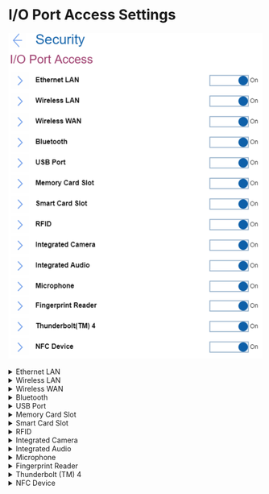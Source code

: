 # I/O Port Access Settings #
![](./img/ioportaccess.png)

<details><summary>Ethernet LAN</summary>
Select whether to enable or disable Ethernet LAN device.
One of 2 possible states:

1.	**On** – enables use of Ethernet LAN device. Default. 
2.	Off - disables use of Ethernet LAN device and keeps it disabled in the OS environment.

**Note**. The setting is removed in the recent versions.

| WMI Setting name | Values |
|:---|:---|
| EthernetLANAccess | Disable,Enable |
</details>


<details><summary>Wireless LAN</summary>
Select whether to enable or disable Wireless LAN device.
One of 2 possible states:

1.	**On** – enables use of Wireless LAN device. Default. 
2.	Off - disables use of Wireless LAN device and keeps it disabled in the OS environment.

| WMI Setting name | Values |
|:---|:---|
| WirelessLANAccess | Disable,Enable |
</details>


<details><summary>Wireless WAN</summary>
Select whether to enable or disable Wireless WAN device.
One of 2 possible states:

1.	**On** – enables use of Wireless WAN device. Default. 
2.	Off - disables use of Wireless WAN device and keeps it disabled in the OS environment.

| WMI Setting name | Values |
|:---|:---|
| WirelessWANAccess | Disable,Enable |
</details>


<details><summary>Bluetooth</summary>
One of 2 possible states:

1.	**On** – enables use of Bluetooth device. Default. <br>
    **Note**. Enabling Bluetooth requires to set ‘Wireless LAN’ to ‘Enabled’ state.
2.	Off - disables use of Bluetooth device. 


| WMI Setting name | Values |
|:---|:---|
| BluetoothAccess | Disable,Enable |
</details>


<details><summary>USB Port</summary>
Select whether to enable or disable all USB ports.

**Note**. This setting does not affect any USB-C (R) ports with a thunderbolt icon. 

One of 2 possible states:

1.	**On** – enables use of USB ports. Default.
2.	Off – disables use of USB ports and keeps them disabled in the OS environment.

| WMI Setting name | Values |
|:---|:---|
| USBPortAccess | Disable,Enable |
</details>


<details><summary>Memory Card Slot</summary>
Select whether to enable or disable memory card slot (SD Card/MultimediaCard/Memory Stick). 
One of 2 possible states:

1.	**On** – enables use of Memory Card slot. Default.
2.	Off – disables use of Memory Card slot and keeps it disabled in the OS environment. 

| WMI Setting name | Values |
|:---|:---|
| MemoryCardSlotAccess | Disable,Enable |
</details>


<details><summary>Smart Card Slot</summary>
Select whether to enable or disable Smart Card slot. 
One of 2 possible states:

1.	**On** – enables use of Smart Card slot. Default.
2.	Off – disables use of Smart Card slot and keeps it disabled in the OS environment.


| WMI Setting name | Values |
|:---|:---|
| SmartCardSlotAccess | Disable,Enable |
</details>


<details><summary>RFID</summary>
Select whether to enable or disable RFID (radio-frequency identification).
One of 2 possible states:

1.	**On** – enables use of RFID. Default.
2.	Off – disables use of RFID and keeps it disabled in the OS environment.

**Note**. This feature is supported only for the [healthcare model](https://techtoday.lenovo.com/jp/ja/solutions/media/3970), where RFID is installed instead of Smart Card. Therefore, parameter for WMI command will be the same as for Smart Card.

| WMI Setting name | Values |
|:---|:---|
| SmartCardSlotAccess | Disable,Enable |
</details>


<details><summary>Integrated Camera</summary>
Select whether to enable or disable Integrated Camera. 
One of 2 possible states:

1.	**On** – enables use of Integrated Camera. Default.
2.	Off – disables use of Integrated Camera and keeps it disabled in the OS environment.

| WMI Setting name | Values |
|:---|:---|
| IntegratedCameraAccess | Disable,Enable |
</details>


<details><summary>Integrated Audio</summary>
Select whether to enable or disable all audio functions (Microphone/Speaker). 
One of 2 possible states:

1.	**On** – to enable audio functions, select ‘Enabled’ and save the setting. Then fully shut down and power on the system. Default.
2.	Off – disables use of all audio functions and keeps it disabled in the OS environment.

| WMI Setting name | Values |
|:---|:---|
| IntegratedAudioAccess | Disable,Enable |
</details>


<details><summary>Microphone</summary>
Select whether to enable or disable Microphone (Internal/External/Line-In). 
One of 2 possible states:

1.	**On** – to enable Microphone, select ‘Enabled’ save the setting. Then fully shut down and power on the system. Default.
2.	Off – disables use of Microphone.

| WMI Setting name | Values |
|:---|:---|
| MicrophoneAccess | Disable,Enable |
</details>


<details><summary>Fingerprint Reader</summary>
Select whether to enable or disable Fingerprint Reader. 
One of 2 possible states:

1.	**On** – enables use of Internal Fingerprint Reader. Default.
2.	Off – disables use of Internal Fingerprint Reader and keeps it disabled in the OS environment.

| WMI Setting name | Values |
|:---|:---|
| FingerprintReaderAccess | Disable,Enable |
</details>


<details><summary>Thunderbolt (TM) 4</summary>
Select whether to enable or disable Thunderbolt 4 (PCIe/USB).

**Note**. Affects only USB-C ports with a thunderbolt icon.

One of 2 possible states:

1.	**On** – enables use of Thunderbolt 4. Default.
2.	Off – disables use of Thunderbolt 4 ports and keeps them disabled in the OS environment.

| WMI Setting name | Values |
|:---|:---|
| ThunderboltAccess | Disable,Enable |
</details>


<details><summary>NFC Device</summary>
Select whether to enable or disable NFC (near-field communication) Device. 
One of 2 possible states:

1.	**On** – enables use of NFC Device. Default.
2.	Off – disables use of NFC Device and keeps it disabled in the OS environment.

| WMI Setting name | Values |
|:---|:---|
| NfcAccess | Disable,Enable |
</details>
